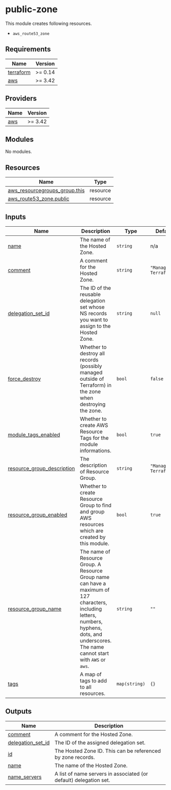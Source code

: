 # public-zone

This module creates following resources.

- `aws_route53_zone`

<!-- BEGINNING OF PRE-COMMIT-TERRAFORM DOCS HOOK -->
## Requirements

| Name | Version |
|------|---------|
| <a name="requirement_terraform"></a> [terraform](#requirement\_terraform) | >= 0.14 |
| <a name="requirement_aws"></a> [aws](#requirement\_aws) | >= 3.42 |

## Providers

| Name | Version |
|------|---------|
| <a name="provider_aws"></a> [aws](#provider\_aws) | >= 3.42 |

## Modules

No modules.

## Resources

| Name | Type |
|------|------|
| [aws_resourcegroups_group.this](https://registry.terraform.io/providers/hashicorp/aws/latest/docs/resources/resourcegroups_group) | resource |
| [aws_route53_zone.public](https://registry.terraform.io/providers/hashicorp/aws/latest/docs/resources/route53_zone) | resource |

## Inputs

| Name | Description | Type | Default | Required |
|------|-------------|------|---------|:--------:|
| <a name="input_name"></a> [name](#input\_name) | The name of the Hosted Zone. | `string` | n/a | yes |
| <a name="input_comment"></a> [comment](#input\_comment) | A comment for the Hosted Zone. | `string` | `"Managed by Terraform"` | no |
| <a name="input_delegation_set_id"></a> [delegation\_set\_id](#input\_delegation\_set\_id) | The ID of the reusable delegation set whose NS records you want to assign to the Hosted Zone. | `string` | `null` | no |
| <a name="input_force_destroy"></a> [force\_destroy](#input\_force\_destroy) | Whether to destroy all records (possibly managed outside of Terraform) in the zone when destroying the zone. | `bool` | `false` | no |
| <a name="input_module_tags_enabled"></a> [module\_tags\_enabled](#input\_module\_tags\_enabled) | Whether to create AWS Resource Tags for the module informations. | `bool` | `true` | no |
| <a name="input_resource_group_description"></a> [resource\_group\_description](#input\_resource\_group\_description) | The description of Resource Group. | `string` | `"Managed by Terraform."` | no |
| <a name="input_resource_group_enabled"></a> [resource\_group\_enabled](#input\_resource\_group\_enabled) | Whether to create Resource Group to find and group AWS resources which are created by this module. | `bool` | `true` | no |
| <a name="input_resource_group_name"></a> [resource\_group\_name](#input\_resource\_group\_name) | The name of Resource Group. A Resource Group name can have a maximum of 127 characters, including letters, numbers, hyphens, dots, and underscores. The name cannot start with `AWS` or `aws`. | `string` | `""` | no |
| <a name="input_tags"></a> [tags](#input\_tags) | A map of tags to add to all resources. | `map(string)` | `{}` | no |

## Outputs

| Name | Description |
|------|-------------|
| <a name="output_comment"></a> [comment](#output\_comment) | A comment for the Hosted Zone. |
| <a name="output_delegation_set_id"></a> [delegation\_set\_id](#output\_delegation\_set\_id) | The ID of the assigned delegation set. |
| <a name="output_id"></a> [id](#output\_id) | The Hosted Zone ID. This can be referenced by zone records. |
| <a name="output_name"></a> [name](#output\_name) | The name of the Hosted Zone. |
| <a name="output_name_servers"></a> [name\_servers](#output\_name\_servers) | A list of name servers in associated (or default) delegation set. |
<!-- END OF PRE-COMMIT-TERRAFORM DOCS HOOK -->
